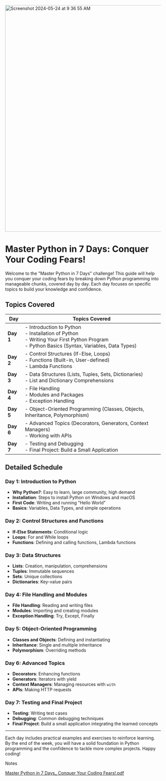 <img width="731" alt="Screenshot 2024-05-24 at 9 36 55 AM" src="https://github.com/PramodDutta/LearnPython7Days/assets/1409610/01efab05-0d57-415f-b607-5aa322c4b463">

# Master Python in 7 Days: Conquer Your Coding Fears!

Welcome to the "Master Python in 7 Days" challenge! This guide will help you conquer your coding fears by breaking down Python programming into manageable chunks, covered day by day. Each day focuses on specific topics to build your knowledge and confidence.

## Topics Covered

| Day       | Topics Covered                                                                                     |
|-----------|----------------------------------------------------------------------------------------------------|
| **Day 1** | - Introduction to Python <br> - Installation of Python <br> - Writing Your First Python Program <br> - Python Basics (Syntax, Variables, Data Types) |
| **Day 2** | - Control Structures (If-Else, Loops) <br> - Functions (Built-in, User-defined) <br> - Lambda Functions |
| **Day 3** | - Data Structures (Lists, Tuples, Sets, Dictionaries) <br> - List and Dictionary Comprehensions    |
| **Day 4** | - File Handling <br> - Modules and Packages <br> - Exception Handling                              |
| **Day 5** | - Object-Oriented Programming (Classes, Objects, Inheritance, Polymorphism)                        |
| **Day 6** | - Advanced Topics (Decorators, Generators, Context Managers) <br> - Working with APIs              |
| **Day 7** | - Testing and Debugging <br> - Final Project: Build a Small Application                            |

## Detailed Schedule

### Day 1: Introduction to Python
- **Why Python?**: Easy to learn, large community, high demand
- **Installation**: Steps to install Python on Windows and macOS
- **First Code**: Writing and running "Hello World"
- **Basics**: Variables, Data Types, and simple operations

### Day 2: Control Structures and Functions
- **If-Else Statements**: Conditional logic
- **Loops**: For and While loops
- **Functions**: Defining and calling functions, Lambda functions

### Day 3: Data Structures
- **Lists**: Creation, manipulation, comprehensions
- **Tuples**: Immutable sequences
- **Sets**: Unique collections
- **Dictionaries**: Key-value pairs

### Day 4: File Handling and Modules
- **File Handling**: Reading and writing files
- **Modules**: Importing and creating modules
- **Exception Handling**: Try, Except, Finally

### Day 5: Object-Oriented Programming
- **Classes and Objects**: Defining and instantiating
- **Inheritance**: Single and multiple inheritance
- **Polymorphism**: Overriding methods

### Day 6: Advanced Topics
- **Decorators**: Enhancing functions
- **Generators**: Iterators with yield
- **Context Managers**: Managing resources with `with`
- **APIs**: Making HTTP requests

### Day 7: Testing and Final Project
- **Testing**: Writing test cases
- **Debugging**: Common debugging techniques
- **Final Project**: Build a small application integrating the learned concepts

---

Each day includes practical examples and exercises to reinforce learning. By the end of the week, you will have a solid foundation in Python programming and the confidence to tackle more complex projects. Happy coding!

Notes

[Master Python in 7 Days_ Conquer Your Coding Fears!.pdf](https://github.com/PramodDutta/LearnPython7Days/files/15427293/Master.Python.in.7.Days_.Conquer.Your.Coding.Fears.pdf)

